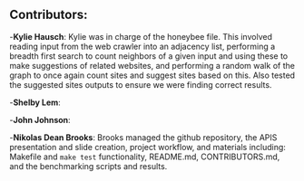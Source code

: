 Contributors:
-------------
-**Kylie Hausch**: Kylie was in charge of the honeybee file. This involved reading input from the web crawler into an adjacency list, performing a breadth first search to count neighbors of a given input and using these to make suggestions of related websites, and performing a random walk of the graph to once again count sites and suggest sites based on this. Also tested the suggested sites outputs to ensure we were finding correct results.

-**Shelby Lem**:

-**John Johnson**:

-**Nikolas Dean Brooks**: Brooks managed the github repository, the APIS presentation and slide creation, project workflow, and materials including: Makefile and `make test` functionality, README.md, CONTRIBUTORS.md, and the benchmarking scripts and results.
